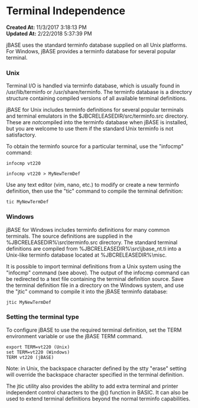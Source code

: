 # Terminal Independence

**Created At:** 11/3/2017 3:18:13 PM  
**Updated At:** 2/22/2018 5:37:39 PM  


jBASE uses the standard terminfo database supplied on all Unix platforms. For Windows, jBASE provides a terminfo database for several popular terminal.



### Unix

Terminal I/O is handled via terminfo database, which is usually found in /usr/lib/terminfo or /usr/share/terminfo. The terminfo database is a directory structure containing compiled versions of all available terminal definitions.

jBASE for Unix includes terminfo definitions for several popular terminals and terminal emulators in the $JBCRELEASEDIR/src/terminfo.src directory. These are *not*compiled into the terminfo database when jBASE is installed, but you are welcome to use them if the standard Unix terminfo is not satisfactory.

To obtain the terminfo source for a particular terminal, use the "infocmp" command:

```
infocmp vt220

infocmp vt220 > MyNewTermDef
```



Use any text editor (vim, nano, etc.) to modify or create a new terminfo definition, then use the "tic" command to compile the terminal definition:

```
tic MyNewTermDef
```



### Windows 

jBASE for Windows includes terminfo definitions for many common terminals. The source definitions are supplied in the %JBCRELEASEDIR%\src\terminfo.src directory. The standard terminal definitions are compiled from %JBCRELEASEDIR%\src\jbase\_nt.ti into a Unix-like terminfo database located at %JBCRELEASEDIR%\misc.

It is possible to import terminal definitions from a Unix system using the "infocmp" command (see above). The output of the infocmp command can be redirected to a text file containing the terminal definition source. Save the terminal definition file in a directory on the Windows system, and use the "jtic" command to compile it into the jBASE terminfo database:

```
jtic MyNewTermDef
```



### Setting the terminal type

To configure jBASE to use the required terminal definition, set the TERM environment variable or use the jBASE TERM command.

```
export TERM=vt220 (Unix)
set TERM=vt220 (Windows)
TERM vt220 (jBASE)
```

Note: in Unix, the backspace character defined by the stty "erase" setting will override the backspace character specified in the terminal definition.

The jtic utility also provides the ability to add extra terminal and printer independent control characters to the @() function in BASIC. It can also be used to extend terminal definitions beyond the normal terminfo capabilities.
